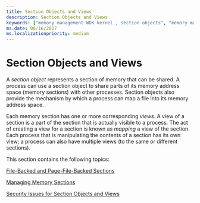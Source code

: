 ```yaml
---
title: Section Objects and Views
description: Section Objects and Views
keywords: ["memory management WDK kernel , section objects", "memory management WDK kernel , shared memory", "shared memory WDK kernel", "section objects WDK kernel", "memory sections WDK kernel", "sharing memory address space", "views WDK memory section"]
ms.date: 06/16/2017
ms.localizationpriority: medium
---
```


# Section Objects and Views





A *section object* represents a section of memory that can be shared. A process can use a section object to share parts of its memory address space (memory sections) with other processes. Section objects also provide the mechanism by which a process can map a file into its memory address space.

Each memory section has one or more corresponding *views*. A view of a section is a part of the section that is actually visible to a process. The act of creating a view for a section is known as *mapping* a view of the section. Each process that is manipulating the contents of a section has its own view; a process can also have multiple views (to the same or different sections).

This section contains the following topics:

[File-Backed and Page-File-Backed Sections](file-backed-and-page-file-backed-sections.md)

[Managing Memory Sections](managing-memory-sections.md)

[Security Issues for Section Objects and Views](security-issues-for-section-objects-and-views.md)

 

 




